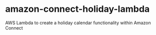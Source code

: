 # amazon-connect-holiday-lambda
 AWS Lambda to create a holiday calendar functionality within Amazon Connect

